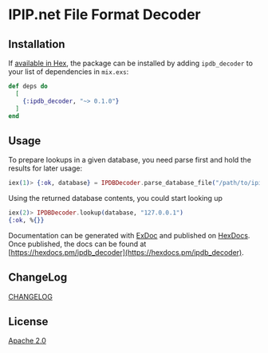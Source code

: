 # IPIP.net File Format Decoder

## Installation

If [available in Hex](https://hex.pm/docs/publish), the package can be installed
by adding `ipdb_decoder` to your list of dependencies in `mix.exs`:

```elixir
def deps do
  [
    {:ipdb_decoder, "~> 0.1.0"}
  ]
end
```

## Usage
To prepare lookups in a given database, you need parse first and
hold the results for later usage:

```elixir
iex(1)> {:ok, database} = IPDBDecoder.parse_database_file("/path/to/ipipfree.ipdb")
```

Using the returned database contents, you could start looking up

```elixir
iex(2)> IPDBDecoder.lookup(database, "127.0.0.1")
{:ok, %{}}
```

Documentation can be generated with [ExDoc](https://github.com/elixir-lang/ex_doc)
and published on [HexDocs](https://hexdocs.pm). Once published, the docs can
be found at [https://hexdocs.pm/ipdb_decoder](https://hexdocs.pm/ipdb_decoder).

## ChangeLog

[CHANGELOG](https://github.com/seniverse/ipdb_decoder/blob/master/CHANGELOG.md)

## License

[Apache 2.0](https://github.com/seniverse/ipdb_decoder/blob/master/LICENSE)
